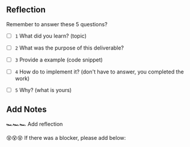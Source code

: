 ## Reflection

Remember to answer these 5 questions?
- [ ] `1` What did you learn? (topic)
- [ ] `2` What was the purpose of this deliverable?
- [ ] `3` Provide a example (code snippet)
- [ ] `4` How do to implement it? (don't have to answer, you completed the work)
- [ ] `5` Why? (what is yours)


## Add Notes
🏎🏎🏎 Add reflection

😵😵😵 If there was a blocker, please add below: